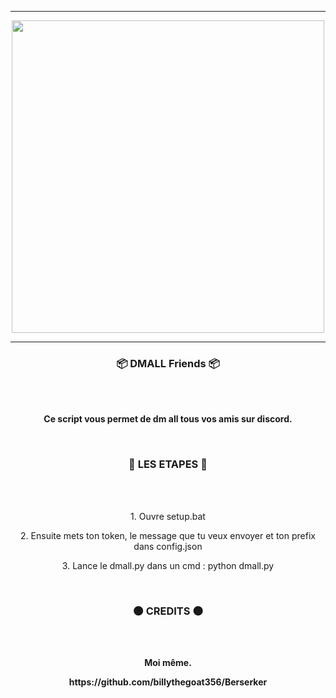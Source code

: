 -----

<p align="center">
<img src="https://c.tenor.com/KO6BR15mTv0AAAAC/anime.gif", width="500", height="500">
</p>

-----

### <p align="center">📦 DMALL Friends 📦</p>

<br><br>
<p align="center">
<strong>
Ce script vous permet de dm all tous vos amis sur discord.
<br>
</strong>
</p>
<br>

### <p align="center">**📒 LES ETAPES 📒**</p>

<br><br>
<p align="center">
1. Ouvre setup.bat
<p align="center">
2. Ensuite mets ton token, le message que tu veux envoyer et ton prefix dans config.json
<p align="center">
3. Lance le dmall.py dans un cmd : python dmall.py
<br>
</p>
<br>

### <p align="center">**🌑 CREDITS 🌑**</p>

<br><br>
<p align="center">
<strong>
Moi même.
<p align="center">
https://github.com/billythegoat356/Berserker
<br>
</strong>
</p>
<br>
